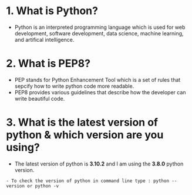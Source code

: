 # 1. What is Python?
- Python is an interpreted programming language which is used for web development, software development, data science, machine learning, and artifical intelligence.
# 2. What is PEP8?
- PEP stands for Python Enhancement Tool which is a set of rules that sepcify how to write python code more readable.
- PEP8 provides various guidelines that describe how the developer can write beautiful code.
# 3. What is the latest version of python & which version are you using?
- The latest version of python is **3.10.2** and I am using the **3.8.0** python version.
```
- To check the version of python in command line type : python --version or python -v
```
